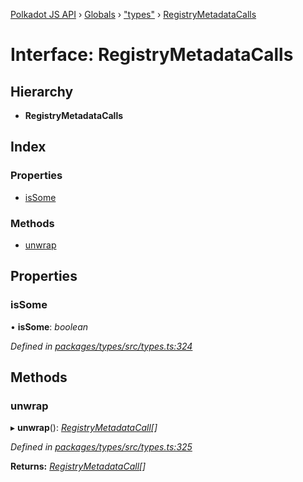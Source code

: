 [Polkadot JS API](../README.md) › [Globals](../globals.md) › ["types"](../modules/_types_.md) › [RegistryMetadataCalls](_types_.registrymetadatacalls.md)

# Interface: RegistryMetadataCalls

## Hierarchy

* **RegistryMetadataCalls**

## Index

### Properties

* [isSome](_types_.registrymetadatacalls.md#issome)

### Methods

* [unwrap](_types_.registrymetadatacalls.md#unwrap)

## Properties

###  isSome

• **isSome**: *boolean*

*Defined in [packages/types/src/types.ts:324](https://github.com/polkadot-js/api/blob/906732bcdc/packages/types/src/types.ts#L324)*

## Methods

###  unwrap

▸ **unwrap**(): *[RegistryMetadataCall](_types_.registrymetadatacall.md)[]*

*Defined in [packages/types/src/types.ts:325](https://github.com/polkadot-js/api/blob/906732bcdc/packages/types/src/types.ts#L325)*

**Returns:** *[RegistryMetadataCall](_types_.registrymetadatacall.md)[]*
